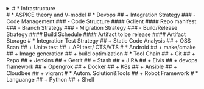 
 <details><summary>  # * Infrastructure </summary>
   ## + Linux Filesystems and File Management
   ## + User and System Administration
   ## + Networking 
   ## + Security Fundamentals
   ## + Container Fundamentals
   ## + Infrastructure as Code
   ### - YAML
   ### - Groovy
   ### - Jenkinsfile
   ### - Dockerfile
   ## + Data virtualization
 </details>
   # * ASPICE  theory  and V-model 
   # * Devops
   ## + Integration Strategy
   ### - Code Management
   ### - Code Structure
   ####  Gclient 
   ####  Repo manifest
   ### - Branch Strategy
   ### -  Migration Strategy
   ### - Build/Release Strategy
   ####   Build Schedule
   ####   Artifact to be release
   ####   Artifact Storage
   # * Integration Test Strategy
   ## +   Static Code Analysis
   ## +   OSS Scan
   ## +   Unite test
   ## +   API test/ CTS/VTS
   # *  Android
   ## +  make/cmake 
   ## +   Image generation
   ## +    build optimization
   # * Tool Chain
   ## +   Git
   ## +  Repo
   ## +  Jenkins
   ## +  Gerrit
   ## +  Stash
   ## +  JIRA
   ## +  Elvis
   ## +  devops framework
   ## +  Opengrok
   ## +  Docker
   ## +  K8s
   ## +  Ansible 
   ## +  Cloudbee
   ## +  vigrant 
   # * Autom. Solution&Tools
   ## + Robot Framework
   # * Languange
   ## +  Python
   ## +  Shell
